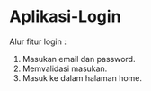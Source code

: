 # Aplikasi-Login
Alur fitur login :
1. Masukan email dan password.
2. Memvalidasi masukan.
3. Masuk ke dalam halaman home.
